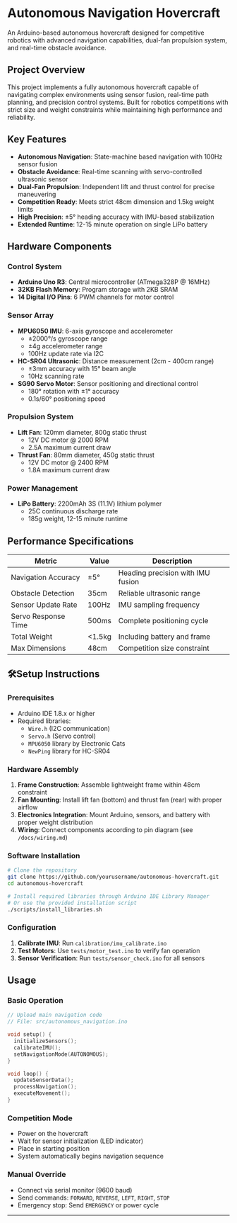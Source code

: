 # Autonomous Navigation Hovercraft

An Arduino-based autonomous hovercraft designed for competitive robotics with advanced navigation capabilities, dual-fan propulsion system, and real-time obstacle avoidance.

## Project Overview

This project implements a fully autonomous hovercraft capable of navigating complex environments using sensor fusion, real-time path planning, and precision control systems. Built for robotics competitions with strict size and weight constraints while maintaining high performance and reliability.

## Key Features

- **Autonomous Navigation**: State-machine based navigation with 100Hz sensor fusion
- **Obstacle Avoidance**: Real-time scanning with servo-controlled ultrasonic sensor
- **Dual-Fan Propulsion**: Independent lift and thrust control for precise maneuvering
- **Competition Ready**: Meets strict 48cm dimension and 1.5kg weight limits
- **High Precision**: ±5° heading accuracy with IMU-based stabilization
- **Extended Runtime**: 12-15 minute operation on single LiPo battery

## Hardware Components

### Control System
- **Arduino Uno R3**: Central microcontroller (ATmega328P @ 16MHz)
- **32KB Flash Memory**: Program storage with 2KB SRAM
- **14 Digital I/O Pins**: 6 PWM channels for motor control

### Sensor Array
- **MPU6050 IMU**: 6-axis gyroscope and accelerometer
  - ±2000°/s gyroscope range
  - ±4g accelerometer range
  - 100Hz update rate via I2C
- **HC-SR04 Ultrasonic**: Distance measurement (2cm - 400cm range)
  - ±3mm accuracy with 15° beam angle
  - 10Hz scanning rate
- **SG90 Servo Motor**: Sensor positioning and directional control
  - 180° rotation with ±1° accuracy
  - 0.1s/60° positioning speed

### Propulsion System
- **Lift Fan**: 120mm diameter, 800g static thrust
  - 12V DC motor @ 2000 RPM
  - 2.5A maximum current draw
- **Thrust Fan**: 80mm diameter, 450g static thrust
  - 12V DC motor @ 2400 RPM
  - 1.8A maximum current draw

### Power Management
- **LiPo Battery**: 2200mAh 3S (11.1V) lithium polymer
  - 25C continuous discharge rate
  - 185g weight, 12-15 minute runtime

## Performance Specifications

| Metric | Value | Description |
|--------|--------|-------------|
| Navigation Accuracy | ±5° | Heading precision with IMU fusion |
| Obstacle Detection | 35cm | Reliable ultrasonic range |
| Sensor Update Rate | 100Hz | IMU sampling frequency |
| Servo Response Time | 500ms | Complete positioning cycle |
| Total Weight | <1.5kg | Including battery and frame |
| Max Dimensions | 48cm | Competition size constraint |

## 🛠Setup Instructions

### Prerequisites
- Arduino IDE 1.8.x or higher
- Required libraries:
  - `Wire.h` (I2C communication)
  - `Servo.h` (Servo control)
  - `MPU6050` library by Electronic Cats
  - `NewPing` library for HC-SR04

### Hardware Assembly
1. **Frame Construction**: Assemble lightweight frame within 48cm constraint
2. **Fan Mounting**: Install lift fan (bottom) and thrust fan (rear) with proper airflow
3. **Electronics Integration**: Mount Arduino, sensors, and battery with proper weight distribution
4. **Wiring**: Connect components according to pin diagram (see `/docs/wiring.md`)

### Software Installation
```bash
# Clone the repository
git clone https://github.com/yourusername/autonomous-hovercraft.git
cd autonomous-hovercraft

# Install required libraries through Arduino IDE Library Manager
# Or use the provided installation script
./scripts/install_libraries.sh
```

### Configuration
1. **Calibrate IMU**: Run `calibration/imu_calibrate.ino` 
2. **Test Motors**: Use `tests/motor_test.ino` to verify fan operation
3. **Sensor Verification**: Run `tests/sensor_check.ino` for all sensors

## Usage

### Basic Operation
```cpp
// Upload main navigation code
// File: src/autonomous_navigation.ino

void setup() {
  initializeSensors();
  calibrateIMU();
  setNavigationMode(AUTONOMOUS);
}

void loop() {
  updateSensorData();
  processNavigation();
  executeMovement();
}
```

### Competition Mode
- Power on the hovercraft
- Wait for sensor initialization (LED indicator)
- Place in starting position
- System automatically begins navigation sequence

### Manual Override
- Connect via serial monitor (9600 baud)
- Send commands: `FORWARD`, `REVERSE`, `LEFT`, `RIGHT`, `STOP`
- Emergency stop: Send `EMERGENCY` or power cycle

---
